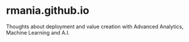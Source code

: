 # rmania.github.io
Thoughts about deployment and value creation with Advanced Analytics, Machine Learning and A.I.
